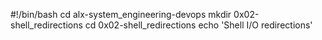 #!/bin/bash
cd alx-system_engineering-devops
mkdir 0x02-shell_redirections
cd 0x02-shell_redirections
echo 'Shell I/O redirections'
